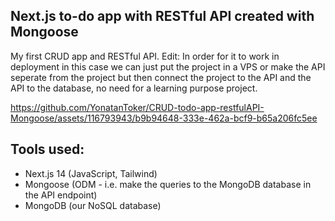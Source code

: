 ## Next.js to-do app with RESTful API created with Mongoose
My first CRUD app and RESTful API.
Edit: In order for it to work in deployment in this case we can just put the project in a VPS or make the API seperate from the project but then connect the project to the API and the API to the database, no need for a learning purpose project.

https://github.com/YonatanToker/CRUD-todo-app-restfulAPI-Mongoose/assets/116793943/b9b94648-333e-462a-bcf9-b65a206fc5ee

## Tools used:
- Next.js 14 (JavaScript, Tailwind)
- Mongoose (ODM - i.e. make the queries to the MongoDB database in the API endpoint)
- MongoDB (our NoSQL database)
